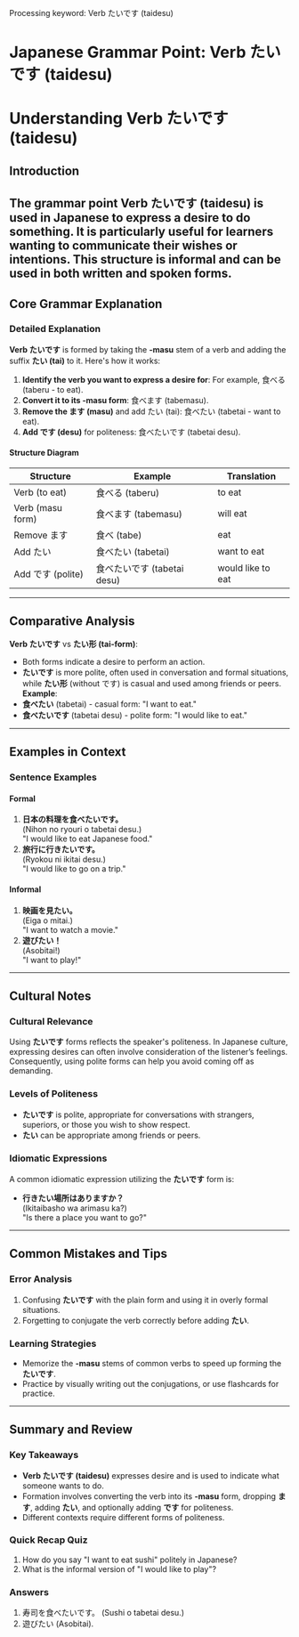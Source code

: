 Processing keyword: Verb たいです (taidesu)
# Japanese Grammar Point: Verb たいです (taidesu)
# Understanding Verb たいです (taidesu)
## Introduction
The grammar point **Verb たいです (taidesu)** is used in Japanese to express a desire to do something. It is particularly useful for learners wanting to communicate their wishes or intentions. This structure is informal and can be used in both written and spoken forms.
---
## Core Grammar Explanation
### Detailed Explanation
**Verb たいです** is formed by taking the **-masu** stem of a verb and adding the suffix **たい (tai)** to it. Here's how it works:
1. **Identify the verb you want to express a desire for**: For example, 食べる (taberu - to eat).
2. **Convert it to its **-masu** form**: 食べます (tabemasu).
3. **Remove the ます (masu)** and add たい (tai): 食べたい (tabetai - want to eat).
4. **Add です (desu)** for politeness: 食べたいです (tabetai desu).
#### Structure Diagram
| Structure            | Example         | Translation        |
|---------------------|------------------|---------------------|
| Verb (to eat)       | 食べる (taberu)  | to eat               |
| Verb (masu form)    | 食べます (tabemasu) | will eat            |
| Remove ます          | 食べ (tabe)     | eat                  |
| Add たい             | 食べたい (tabetai)  | want to eat         |
| Add です (polite)   | 食べたいです (tabetai desu) | would like to eat  |
---
## Comparative Analysis
**Verb たいです** vs **たい形 (tai-form)**:
- Both forms indicate a desire to perform an action.
- **たいです** is more polite, often used in conversation and formal situations, while **たい形** (without です) is casual and used among friends or peers.
**Example**: 
- **食べたい** (tabetai) - casual form: "I want to eat."
- **食べたいです** (tabetai desu) - polite form: "I would like to eat."
---
## Examples in Context
### Sentence Examples
#### Formal
1. **日本の料理を食べたいです。**  
   (Nihon no ryouri o tabetai desu.)  
   "I would like to eat Japanese food."
2. **旅行に行きたいです。**  
   (Ryokou ni ikitai desu.)  
   "I would like to go on a trip."
#### Informal
1. **映画を見たい。**  
   (Eiga o mitai.)  
   "I want to watch a movie."
2. **遊びたい！**  
   (Asobitai!)  
   "I want to play!"
---
## Cultural Notes
### Cultural Relevance
Using **たいです** forms reflects the speaker's politeness. In Japanese culture, expressing desires can often involve consideration of the listener’s feelings. Consequently, using polite forms can help you avoid coming off as demanding.
### Levels of Politeness
- **たいです** is polite, appropriate for conversations with strangers, superiors, or those you wish to show respect.
- **たい** can be appropriate among friends or peers.
### Idiomatic Expressions
A common idiomatic expression utilizing the **たいです** form is:
- **行きたい場所はありますか？**  
  (Ikitaibasho wa arimasu ka?)  
  "Is there a place you want to go?"
---
## Common Mistakes and Tips
### Error Analysis
1. Confusing **たいです** with the plain form and using it in overly formal situations.
2. Forgetting to conjugate the verb correctly before adding **たい**.
### Learning Strategies
- Memorize the **-masu** stems of common verbs to speed up forming the **たいです**.
- Practice by visually writing out the conjugations, or use flashcards for practice.
---
## Summary and Review
### Key Takeaways
- **Verb たいです (taidesu)** expresses desire and is used to indicate what someone wants to do.
- Formation involves converting the verb into its **-masu** form, dropping **ます**, adding **たい**, and optionally adding **です** for politeness.
- Different contexts require different forms of politeness.
### Quick Recap Quiz
1. How do you say "I want to eat sushi" politely in Japanese?
2. What is the informal version of "I would like to play"?
### Answers
1. 寿司を食べたいです。 (Sushi o tabetai desu.)
2. 遊びたい (Asobitai).
